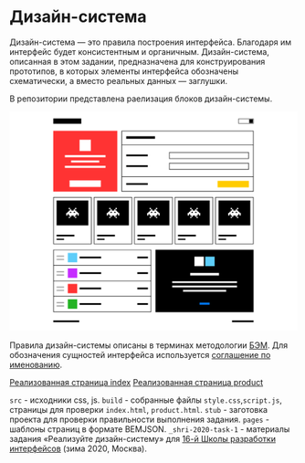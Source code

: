 # Дизайн-система

Дизайн-система — это правила построения интерфейса. Благодаря им интерфейс будет консистентным и органичным.
Дизайн-система, описанная в этом задании, предназначена для конструирования прототипов, в которых элементы интерфейса обозначены схематически, а вместо реальных данных — заглушки.

В репозитории представлена раелизация блоков дизайн-системы.

![пример страницы](page-example.png)

Правила дизайн-системы описаны в терминах методологии [БЭМ](https://ru.bem.info/methodology/key-concepts). Для обозначения сущностей интерфейса используется [соглашение по именованию](https://ru.bem.info/methodology/naming-convention).

[Реализованная страница index](https://7oa.github.io/shri-2020-task-1/build/index)
[Реализованная страница product](https://7oa.github.io/shri-2020-task-1/build/product)

`src` - исходники css, js.
`build` - собранные файлы `style.css`,`script.js`, страницы для проверки `index.html`, `product.html`.
`stub` - заготовка проекта для проверки правильности выполнения задания.
`pages` - шаблоны страниц в формате BEMJSON.
`_shri-2020-task-1` - материалы задания «Реализуйте дизайн-систему» для [16-й Школы разработки интерфейсов](https://yandex.ru/promo/academy/shri) (зима 2020, Москва).
